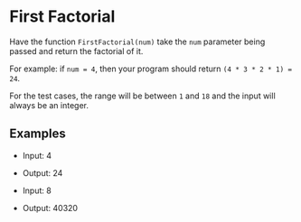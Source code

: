 # First Factorial

Have the function `FirstFactorial(num)` take the `num` parameter being passed and return the factorial of it.

For example: if `num = 4`, then your program should return `(4 * 3 * 2 * 1) = 24`.

For the test cases, the range will be between `1` and `18` and the input will always be an integer.

## Examples

- Input: 4
- Output: 24

- Input: 8
- Output: 40320
